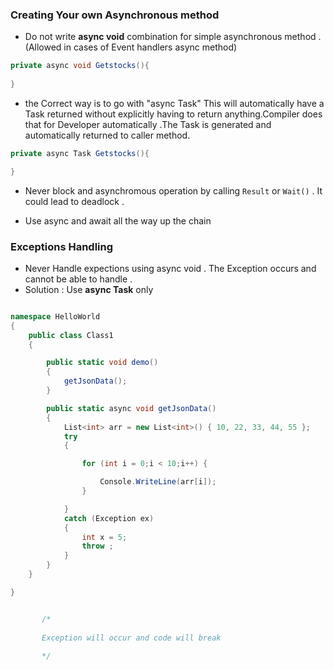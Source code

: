 ### Creating Your own Asynchronous method

- Do not write **async void** combination for simple asynchronous method . (Allowed in cases of Event handlers async method)
```csharp
private async void Getstocks(){
    
}

```
- the Correct way is to go with "async Task" This will automatically have a Task returned without explicitly having to return anything.Compiler does that for Developer automatically .The Task is generated and automatically returned to caller method.


```csharp
private async Task Getstocks(){

}

```
- Never block and asynchromous operation by calling ```Result``` or ```Wait()``` . It could lead to deadlock .

- Use async and await all the way up the chain
### Exceptions Handling

- Never Handle expections using async void . The Exception occurs and cannot be able to handle .
 - Solution : Use **async Task** only

```csharp

namespace HelloWorld
{
    public class Class1
    {

        public static void demo()
        {
            getJsonData();
        }

        public static async void getJsonData()
        {
            List<int> arr = new List<int>() { 10, 22, 33, 44, 55 };
            try
            {

                for (int i = 0;i < 10;i++) { 

                    Console.WriteLine(arr[i]);
                }

            }
            catch (Exception ex)
            {
                int x = 5;
                throw ;
            }
        }
    }

}


       /*
       
       Exception will occur and code will break
       
       */ 
```